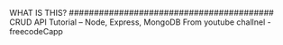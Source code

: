 WHAT IS THIS?
#########################################
CRUD API Tutorial – Node, Express, MongoDB
From youtube challnel - freecodeCapp
